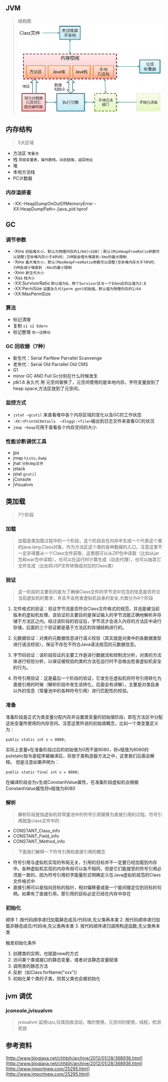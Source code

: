 ## JVM
> 结构图
![](res/0.jpeg)

## 内存结构
> 5大区域
* 方法区 `常量池`
* 栈 `局部变量表，操作数栈，动态链接，返回地址`
* 堆
* 本地方法栈
* PC计数器

### 内存溢排查
* -XX:-HeapDumpOnOutOfMemoryError -XX:HeapDumpPath=./java_pid<pid>.hprof

## GC

### 调节参数
* -Xms `初始堆大小，默认为物理内存的1/64(<1GB)；默认(MinHeapFreeRatio参数可以调整)空余堆内存小于40%时，JVM就会增大堆直到-Xmx的最大限制`
* -Xmx `最大堆大小，默认(MaxHeapFreeRatio参数可以调整)空余堆内存大于70%时，JVM会减少堆直到 -Xms的最小限制`
* -Xmn `新生代大小`
* -Xss `栈大小`
* -XX:SurvivorRatio `默认值为8。两个Survivor区与一个Eden区的比值为2:8`
* -XX:PermSize `设置永久代(perm gen)初始值。默认值为物理内存的1/64`
* -XX:MaxPermSize

### 算法
* 标记清理
* 复制  `s1 s2 Edern`
* 标记整理 `向一边移动`

### GC 回收器（7种）
* 新生代：Serial       ParNew       Parrallel Scanvenge
* 老年代：Serial Old                Parrallel Old   CMS
* G1 
* minor GC AND Full Gc分别在什么时候发生
* jdk1.8 永久代 用 元空间替换了，元空间使用的是本地内存，字符变量放到了heap space,方法区放到了元空间。

### 监控方式
* `jstat –gcutil` 来查看堆中各个内存区域的变化以及GC的工作状态
* `-XX:+PrintGCDetails  –Xloggc:<file>`输出到日志文件来查看GC的状况
* `jmap –heap`可用于查看各个内存空间的大小

### 性能诊断调优工具
* jps
* jmap  `histo,dump`
* jhat  `分析dmp文件`
* jstack
* jstat  `gcutil`
* jConsole
* jVisualvm  

## 类加载
> 7个阶段

### 加载
> 加载是类加载过程中的一个阶段，这个阶段会在内存中生成一个代表这个类的java.lang.Class对象，作为方法区这个类的各种数据的入口。注意这里不一定非得要从一个Class文件获取，这里既可以从ZIP包中读取（比如从jar包和war包中读取），也可以在运行时计算生成（动态代理），也可以由其它文件生成（比如将JSP文件转换成对应的Class类）

### 验证
> 这一阶段的主要目的是为了确保Class文件的字节流中包含的信息是否符合当前虚拟机的要求，并且不会危害虚拟机自身的安全,大致分为4个阶段
1. 文件格式的验证：验证字节流是否符合Class文件格式的规范，并且能被当前版本的虚拟机处理，该验证的主要目的是保证输入的字节流能正确地解析并存储于方法区之内。经过该阶段的验证后，字节流才会进入内存的方法区中进行存储，后面的三个验证都是基于方法区的存储结构进行的。 

2. 元数据验证：对类的元数据信息进行语义校验（其实就是对类中的各数据类型进行语法校验），保证不存在不符合Java语法规范的元数据信息。 

3. 字节码验证：该阶段验证的主要工作是进行数据流和控制流分析，对类的方法体进行校验分析，以保证被校验的类的方法在运行时不会做出危害虚拟机安全的行为。 

4. 符号引用验证：这是最后一个阶段的验证，它发生在虚拟机将符号引用转化为直接引用的时候（解析阶段中发生该转化，后面会有讲解），主要是对类自身以外的信息（常量池中的各种符号引用）进行匹配性的校验。 

### 准备
准备阶段是正式为类变量分配内存并设置类变量的初始值阶段，即在方法区中分配这些变量所使用的内存空间。注意这里所说的初始值概念，比如一个类变量定义为：
```
public static int v = 8080;
```
实际上变量v在准备阶段过后的初始值为0而不是8080，将v赋值为8080的putstatic指令是程序被编译后，存放于类构造器<client>方法之中，这里我们后面会解释。
但是注意如果声明为：

```
public static final int v = 8080;
```
在编译阶段会为v生成ConstantValue属性，在准备阶段虚拟机会根据ConstantValue属性将v赋值为8080

### 解析
> 解析阶段是指虚拟机将常量池中的符号引用替换为直接引用的过程。符号引用就是class文件中的
* CONSTANT_Class_info
* CONSTANT_Field_info
* CONSTANT_Method_info

> 下面我们解释一下符号引用和直接引用的概念
* 符号引用与虚拟机实现的布局无关，引用的目标并不一定要已经加载到内存中。各种虚拟机实现的内存布局可以各不相同，但是它们能接受的符号引用必须是一致的，因为符号引用的字面量形式明确定义在Java虚拟机规范的Class文件格式中
* 直接引用可以是指向目标的指针，相对偏移量或是一个能间接定位到目标的句柄。如果有了直接引用，那引用的目标必定已经在内存中存在

### 初始化
顺序
1 .按代码顺序递归加载静态成员/代码块,先父类再本类
2. 按代码顺序递归加载非静态成员/代码块,先父类再本类
3. 按代码顺序递归调用构造函数,先父类再本类

触发初始化条件
1. 创建类的实例，也就是new的方式
2. 访问某个类或接口的静态变量，或者对该静态变量赋值
3. 调用类的静态方法
4. 反射（如Class.forName("xxx")）
5. 初始化某个类的子类，则其父类也会被初始化

## jvm 调优
### jconsole,jvisualvm
> jvisualvm 监控cpu,垃圾回收活动，堆的使用，元空间的使用，线程，检测死锁

## 参考资料
[http://www.blogjava.net/chhbjh/archive/2012/01/28/368936.html](http://www.blogjava.net/chhbjh/archive/2012/01/28/368936.html)
[http://www.importnew.com/25295.html](http://www.importnew.com/25295.html)
